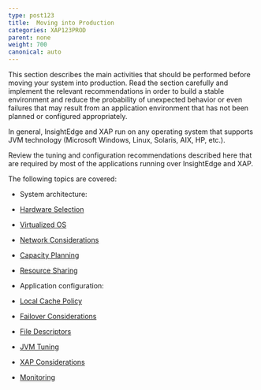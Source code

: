 ```yaml
---
type: post123
title:  Moving into Production
categories: XAP123PROD
parent: none
weight: 700
canonical: auto
---
```



This section describes the main activities that should be performed before moving your system into production. Read the section carefully and implement the relevant recommendations in order to build a stable environment and reduce the probability of unexpected behavior or even failures that may result from an application environment that has not been planned or configured appropriately.

In general, InsightEdge and XAP run on any operating system that supports JVM technology (Microsoft Windows, Linux, Solaris, AIX, HP, etc.). 

Review the tuning and configuration recommendations described here that are required by most of the applications running over InsightEdge and XAP.

The following topics are covered:

- System architecture:
 - [Hardware Selection](./production-hardware-selection.html)
 - [Virtualized OS](./production-virtualized-os.html)
 - [Network Considerations](./production-network-requirements.html)
 - [Capacity Planning](./production-capacity-planning.html)
 - [Resource Sharing](./production-resource-sharing.html)
 
- Application configuration:
 - [Local Cache Policy](./production-local-cache-policy.html)
 - [Failover Considerations](./production-failover-considerations.html)
 - [File Descriptors](./production-file-descriptors.html)
 - [JVM Tuning](./production-jvm-tuning.html)
 - [XAP Considerations](./production-xap-considerations.html)
 
-  [Monitoring](./production-monitoring.html)


















